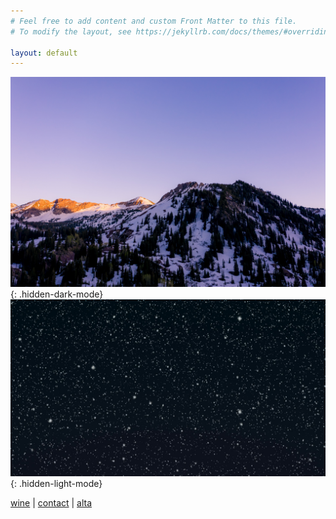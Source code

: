 ```yaml
---
# Feel free to add content and custom Front Matter to this file.
# To modify the layout, see https://jekyllrb.com/docs/themes/#overriding-theme-defaults

layout: default
---
```

![Alta Utah in the Winter](/assets/images/alta-winter.jpg){: .hidden-dark-mode}
![Snowy Night](/assets/images/gentle-snowfall-at-night.jpg){: .hidden-light-mode}

[wine](https://www.heimarkvineyard.com/) |
[contact](https://jakeheimark.typeform.com/to/CKfPmW0n) |
[alta](https://jakeheimark.typeform.com/to/Ze30esll)